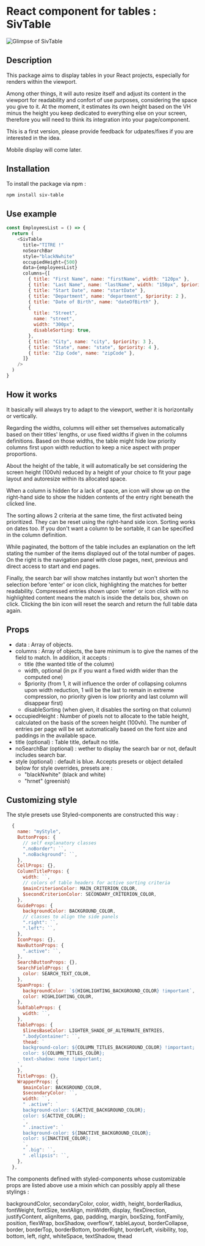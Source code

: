 # React component for tables : SivTable

![Glimpse of SivTable](https://imgur.com/Squ64BQ.gif)

## Description

This package aims to display tables in your React projects, especially for renders within the viewport.

Among other things, it will auto resize itself and adjust its content in the viewport for readability and confort of use purposes, considering the space you give to it. At the moment, it estimates its own height based on the VH minus the height you keep dedicated to everything else on your screen, therefore you will need to think its integration into your page/component.

This is a first version, please provide feedback for udpates/fixes if you are interested in the idea.

Mobile display will come later.

## Installation

To install the package via npm :

```bash
npm install siv-table
```

## Use example

```js
const EmployeesList = () => {
  return (
    <SivTable
      title="TITRE !"
      noSearchBar
      style="blackNwhite"
      occupiedHeight={500}
      data={employeesList}
      columns={[
        { title: "First Name", name: "firstName", width: "120px" },
        { title: "Last Name", name: "lastName", width: "150px", $priority: 1 },
        { title: "Start Date", name: "startDate" },
        { title: "Department", name: "department", $priority: 2 },
        { title: "Date of Birth", name: "dateOfBirth" },
        {
          title: "Street",
          name: "street",
          width: "300px",
          disableSorting: true,
        },
        { title: "City", name: "city", $priority: 3 },
        { title: "State", name: "state", $priority: 4 },
        { title: "Zip Code", name: "zipCode" },
      ]}
    />
  )
}
```

## How it works

It basically will always try to adapt to the viewport, wether it is horizontally or vertically.

Regarding the widths, columns will either set themselves automatically based on their titles' lengths, or use fixed widths if given in the columns definitions. Based on those widths, the table might hide low priority columns first upon width reduction to keep a nice aspect with proper proportions.

About the height of the table, it will automatically be set considering the screen height (100vh) reduced by a height of your choice to fit your page layout and autoresize within its allocated space.

When a column is hidden for a lack of space, an icon will show up on the right-hand side to show the hidden contents of the entry right beneath the clicked line.

The sorting allows 2 criteria at the same time, the first activated being prioritized. They can be reset using the right-hand side icon. Sorting works on dates too. If you don't want a column to be sortable, it can be specified in the column definition.

While paginated, the bottom of the table includes an explanation on the left stating the number of the items displayed out of the total number of pages. On the right is the navigation panel with close pages, next, previous and direct access to start and end pages.

Finally, the search bar will show matches instantly but won't shorten the selection before 'enter' or icon click, highlighting the matches for better readability. Compressed entries shown upon 'enter' or icon click with no highlighted content means the match is inside the details box, shown on click. Clicking the bin icon will reset the search and return the full table data again.

## Props

- data : Array of objects.
- columns : Array of objects, the bare minimum is to give the names of the field to match. In addition, it accepts :
  - title (the wanted title of the column)
  - width, optional (in px if you want a fixed width wider than the computed one)
  - $priority (from 1, it will influence the order of collapsing columns upon width reduction, 1 will be the last to remain in extreme compression, no priority given is low priority and last column will disappear first)
  - disableSorting (when given, it disables the sorting on that column)
- occupiedHeight : Number of pixels not to allocate to the table height, calculated on the basis of the screen height (100vh). The number of entries per page will be set automatically based on the font size and paddings in the available space.
- title (optional) : Table title, default no title.
- noSearchBar (optional) : wether to display the search bar or not, default includes search bar.
- style (optional) : default is blue. Accepts presets or object detailed below for style overrides, presets are :
  - "blackNwhite" (black and white)
  - "hrnet" (greenish)

## Customizing style

The style presets use Styled-components are constructed this way :

```js
  {
    name: "myStyle",
    ButtonProps: {
      // self explanatory classes
      ".noBorder": ``,
      ".noBackground": ``,
    },
    CellProps: {},
    ColumnTitleProps: {
      width: ``,
      // colors of table headers for active sorting criteria
      $mainCriterionColor: MAIN_CRITERION_COLOR,
      $secondCriterionColor: SECONDARY_CRITERION_COLOR,
    },
    GuideProps: {
      backgroundColor: BACKGROUND_COLOR,
      // classes to align the side panels
      ".right": ``,
      ".left": ``,
    },
    IconProps: {},
    NavButtonProps: {
      ".active": ``,
    },
    SearchButtonProps: {},
    SearchFieldProps: {
      color: SEARCH_TEXT_COLOR,
    },
    SpanProps: {
      backgroundColor: `${HIGHLIGHTING_BACKGROUND_COLOR} !important`,
      color: HIGHLIGHTING_COLOR,
    },
    SubTableProps: {
      width: ``,
    },
    TableProps: {
      $linesBaseColor: LIGHTER_SHADE_OF_ALTERNATE_ENTRIES,
      ".bodyContainer": ``,
      thead: `
      background-color: ${COLUMN_TITLES_BACKGROUND_COLOR} !important;
      color: ${COLUMN_TITLES_COLOR};
      text-shadow: none !important;
    `,
    },
    TitleProps: {},
    WrapperProps: {
      $mainColor: BACKGROUND_COLOR,
      $secondaryColor: ``,
      width: ``,
      " .active": `
      background-color: ${ACTIVE_BACKGROUND_COLOR};
      color: ${ACTIVE_COLOR};
      `,
      " .inactive": `
      background-color: ${INACTIVE_BACKGROUND_COLOR};
      color: ${INACTIVE_COLOR};
      `,
      " .big": ``,
      " .ellipsis": ``,
    },
  },
```

The components defined with styled-components whose customizable props are listed above use a mixin which can possibly apply all these stylings :

backgroundColor, secondaryColor, color, width, height, borderRadius, fontWeight, fontSize, textAlign, minWidth, display, flexDirection, justifyContent, alignItems, gap, padding, margin, boxSzing, fontFamily, position, flexWrap, boxShadow, overflowY, tableLayout, borderCollapse, border, borderTop, borderBottom, borderRight, borderLeft, visibility, top, bottom, left, right, whiteSpace, textShadow, thead
